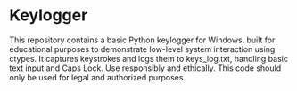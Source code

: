 # Keylogger
This repository contains a basic Python keylogger for Windows, built for educational purposes to demonstrate low-level system interaction using ctypes. It captures keystrokes and logs them to keys_log.txt, handling basic text input and Caps Lock. Use responsibly and ethically. This code should only be used for legal and authorized purposes.
